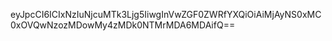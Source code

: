 eyJpcCI6ICIxNzIuNjcuMTk3Ljg5IiwgInVwZGF0ZWRfYXQiOiAiMjAyNS0xMC0xOVQwNzozMDowMy4zMDk0NTMrMDA6MDAifQ==